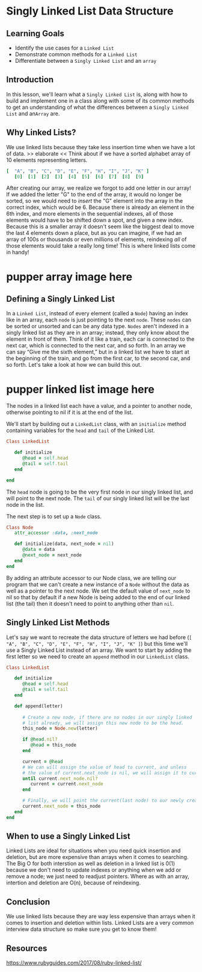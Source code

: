 # Singly Linked List Data Structure

## Learning Goals

- Identify the use cases for a `Linked List`
- Demonstrate common methods for a `Linked List`
- Differentiate between a `Singly Linked List` and an `array`

## Introduction

In this lesson, we'll learn what a `Singly Linked List` is, along with how to build and implement one in a class along with some of
its common methods to get an understanding of what the differences between a `Singly Linked List` and an`Array` are.

## Why Linked Lists?

We use linked lists because they take less insertion time when we have a lot of data. >> elaborate << Think about if we have a sorted alphabet array of 10 elements representing letters.

```rb
[  "A", "B", "C", "D", "E", "F", "H", "I", "J", "K" ]
   [0]  [1]  [2]  [3]  [4]  [5]  [6]  [7]  [8]  [9]
```

After creating our array, we realize we forgot to add one letter in our array! If we added the letter "G" to the end of the array, it would no longer be sorted, so we would need  to  _insert_ the "G" element into the array in the correct index, which would be  6. Because there  is already  an element in the 6th index, and more elements in the sequential indexes, all of those elements would have  to be  shifted down a  spot,  and given a new index. Because this is a smaller array it doesn't seem like the biggest deal to move the last 4 elements down a place, but as you can imagine, if we had an array of 100s or thousands or even millions of elements, reindexing *all* of those elements would take a really long time! This is where linked lists come in handy! 

# pupper array image here

## Defining a Singly Linked List

In a `Linked List`, instead of every element (called a `Node`) having an index like in an array, each `node` is just pointing to the next `node`. These `nodes` can be sorted or unsorted and can be any data type. `Nodes` aren't indexed in a singly linked list as they are in an array; instead, they only know about the element in front of them. Think of it like a train, each car is connected to the next car, which is connected to the next car, and so forth. In an array we can say “Give me the sixth element,” but in a linked list we have to start at the beginning of the train, and go from the first car, to the second car, and so forth. Let's take a look at how we can build this out. 

# pupper linked list image here

The nodes in a linked list each have a value, and a pointer to another node, otherwise pointing to nil if it is at the end of the list.

We'll start by building out a `LinkedList` class, with an `initialize` method containing variables for the `head` and `tail` of the Linked List. 

```rb
Class LinkedList

   def initialize
      @head = self.head
      @tail = self.tail
   end 

end
```

The `head` node is going to be the very first node in our singly linked list, and will point to the next node. The `tail` of our singly linked list will be the last node in the list.

The next step is to set up a `Node` class. 

```rb
Class Node
   attr_accessor :data, :next_node

   def initialize(data, next_node = nil)
      @data = data
      @next_node = next_node
   end
end
```

By adding an attribute accessor to our Node class, we are telling our program that we can't create a new instance of a `Node` without the data as well as a pointer to the next node. We set the default value of `next_node` to nil so that by default if a new Node is being added to the end of our linked list (the tail) then it doesn't need to point to anything other than `nil`.


## Singly Linked List Methods

Let's say we want to recreate the data structure of letters we had before (`[  "A", "B", "C", "D", "E", "F", "H", "I", "J", "K" ]`) but this time we'll use a Singly Linked List instead of an array.
We want to start by adding the first letter so we need to create an `append` method in our `LinkedList` class.

```rb
Class LinkedList

   def initialize
      @head = self.head
      @tail = self.tail
   end 

   def append(letter)
      
      # Create a new node, if there are no nodes in our singly linked
      # list already, we will assign this new node to be the head.
      this_node = Node.new(letter)

      if @head.nil?
         @head = this_node
      end

      current = @head  
      # We can will assign the value of head to current, and unless
      # the value of current.next_node is nil, we will assign it to current.next_node
      until current.next_node.nil?
         current = current.next_node
      end

      # Finally, we will point the current(last node) to our newly created node, this_node
      current.next_node = this_node
   end
end
```


## When to use a Singly Linked List
   Linked Lists are ideal for situations when you need quick insertion and deletion, but are more expensive than arrays when it comes to searching. The Big O for both interstion as well as deletion in a linked list is 0(1) because we don't need to update indexes or anything when we add or remove a node; we just need to readjust pointers. Where as with an array, intertion and deletion are O(n), because of reindexing.

## Conclusion
   We use linked lists because they are way less expensive than arrays when it comes to insertion and deletion within lists. Linked Lists are a very common interview data structure so make sure you get to know them!

## Resources

https://www.rubyguides.com/2017/08/ruby-linked-list/